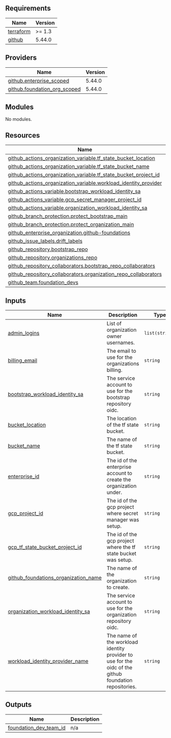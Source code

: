 ## Requirements

| Name | Version |
|------|---------|
| <a name="requirement_terraform"></a> [terraform](#requirement\_terraform) | >= 1.3 |
| <a name="requirement_github"></a> [github](#requirement\_github) | 5.44.0 |

## Providers

| Name | Version |
|------|---------|
| <a name="provider_github.enterprise_scoped"></a> [github.enterprise\_scoped](#provider\_github.enterprise\_scoped) | 5.44.0 |
| <a name="provider_github.foundation_org_scoped"></a> [github.foundation\_org\_scoped](#provider\_github.foundation\_org\_scoped) | 5.44.0 |

## Modules

No modules.

## Resources

| Name | Type |
|------|------|
| [github_actions_organization_variable.tf_state_bucket_location](https://registry.terraform.io/providers/hashicorp/github/5.44.0/docs/resources/actions_organization_variable) | resource |
| [github_actions_organization_variable.tf_state_bucket_name](https://registry.terraform.io/providers/hashicorp/github/5.44.0/docs/resources/actions_organization_variable) | resource |
| [github_actions_organization_variable.tf_state_bucket_project_id](https://registry.terraform.io/providers/hashicorp/github/5.44.0/docs/resources/actions_organization_variable) | resource |
| [github_actions_organization_variable.workload_identity_provider](https://registry.terraform.io/providers/hashicorp/github/5.44.0/docs/resources/actions_organization_variable) | resource |
| [github_actions_variable.bootstrap_workload_identity_sa](https://registry.terraform.io/providers/hashicorp/github/5.44.0/docs/resources/actions_variable) | resource |
| [github_actions_variable.gcp_secret_manager_project_id](https://registry.terraform.io/providers/hashicorp/github/5.44.0/docs/resources/actions_variable) | resource |
| [github_actions_variable.organization_workload_identity_sa](https://registry.terraform.io/providers/hashicorp/github/5.44.0/docs/resources/actions_variable) | resource |
| [github_branch_protection.protect_bootstrap_main](https://registry.terraform.io/providers/hashicorp/github/5.44.0/docs/resources/branch_protection) | resource |
| [github_branch_protection.protect_organization_main](https://registry.terraform.io/providers/hashicorp/github/5.44.0/docs/resources/branch_protection) | resource |
| [github_enterprise_organization.github-foundations](https://registry.terraform.io/providers/hashicorp/github/5.44.0/docs/resources/enterprise_organization) | resource |
| [github_issue_labels.drift_labels](https://registry.terraform.io/providers/hashicorp/github/5.44.0/docs/resources/issue_labels) | resource |
| [github_repository.bootstrap_repo](https://registry.terraform.io/providers/hashicorp/github/5.44.0/docs/resources/repository) | resource |
| [github_repository.organizations_repo](https://registry.terraform.io/providers/hashicorp/github/5.44.0/docs/resources/repository) | resource |
| [github_repository_collaborators.bootstrap_repo_collaborators](https://registry.terraform.io/providers/hashicorp/github/5.44.0/docs/resources/repository_collaborators) | resource |
| [github_repository_collaborators.organization_repo_collaborators](https://registry.terraform.io/providers/hashicorp/github/5.44.0/docs/resources/repository_collaborators) | resource |
| [github_team.foundation_devs](https://registry.terraform.io/providers/hashicorp/github/5.44.0/docs/resources/team) | resource |

## Inputs

| Name | Description | Type | Default | Required |
|------|-------------|------|---------|:--------:|
| <a name="input_admin_logins"></a> [admin\_logins](#input\_admin\_logins) | List of organization owner usernames. | `list(string)` | n/a | yes |
| <a name="input_billing_email"></a> [billing\_email](#input\_billing\_email) | The email to use for the organizations billing. | `string` | n/a | yes |
| <a name="input_bootstrap_workload_identity_sa"></a> [bootstrap\_workload\_identity\_sa](#input\_bootstrap\_workload\_identity\_sa) | The service account to use for the bootstrap repository oidc. | `string` | n/a | yes |
| <a name="input_bucket_location"></a> [bucket\_location](#input\_bucket\_location) | The location of the tf state bucket. | `string` | n/a | yes |
| <a name="input_bucket_name"></a> [bucket\_name](#input\_bucket\_name) | The name of the tf state bucket. | `string` | n/a | yes |
| <a name="input_enterprise_id"></a> [enterprise\_id](#input\_enterprise\_id) | The id of the enterprise account to create the organization under. | `string` | n/a | yes |
| <a name="input_gcp_project_id"></a> [gcp\_project\_id](#input\_gcp\_project\_id) | The id of the gcp project where secret manager was setup. | `string` | n/a | yes |
| <a name="input_gcp_tf_state_bucket_project_id"></a> [gcp\_tf\_state\_bucket\_project\_id](#input\_gcp\_tf\_state\_bucket\_project\_id) | The id of the gcp project where the tf state bucket was setup. | `string` | n/a | yes |
| <a name="input_github_foundations_organization_name"></a> [github\_foundations\_organization\_name](#input\_github\_foundations\_organization\_name) | The name of the organization to create. | `string` | n/a | yes |
| <a name="input_organization_workload_identity_sa"></a> [organization\_workload\_identity\_sa](#input\_organization\_workload\_identity\_sa) | The service account to use for the organization repository oidc. | `string` | n/a | yes |
| <a name="input_workload_identity_provider_name"></a> [workload\_identity\_provider\_name](#input\_workload\_identity\_provider\_name) | The name of the workload identity provider to use for the oidc of the github foundation repositories. | `string` | n/a | yes |

## Outputs

| Name | Description |
|------|-------------|
| <a name="output_foundation_dev_team_id"></a> [foundation\_dev\_team\_id](#output\_foundation\_dev\_team\_id) | n/a |